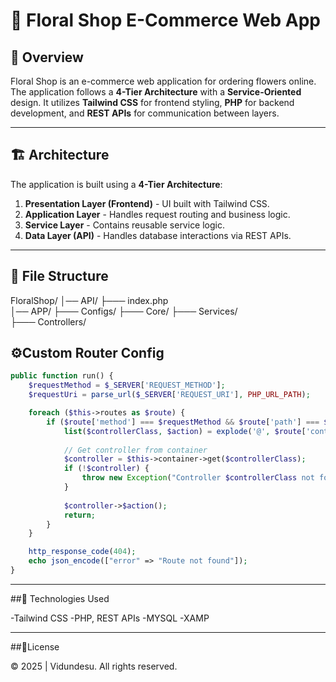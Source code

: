 # 🌸 Floral Shop E-Commerce Web App

## 📌 Overview

Floral Shop is an e-commerce web application for ordering flowers online. The application follows a **4-Tier Architecture** with a **Service-Oriented** design. It utilizes **Tailwind CSS** for frontend styling, **PHP** for backend development, and **REST APIs** for communication between layers.

---

## 🏗 Architecture

The application is built using a **4-Tier Architecture**:

1. **Presentation Layer (Frontend)** - UI built with Tailwind CSS.
2. **Application Layer** - Handles request routing and business logic.
3. **Service Layer** - Contains reusable service logic.
4. **Data Layer (API)** - Handles database interactions via REST APIs.

---

## 📂 File Structure

FloralShop/ 
│── API/ 
├─── index.php  
│── APP/ 
├─── Configs/ 
├─── Core/
├─── Services/  
├─── Controllers/

## ⚙️Custom Router Config
```php
public function run() {
    $requestMethod = $_SERVER['REQUEST_METHOD'];
    $requestUri = parse_url($_SERVER['REQUEST_URI'], PHP_URL_PATH);

    foreach ($this->routes as $route) {
        if ($route['method'] === $requestMethod && $route['path'] === $requestUri) {
            list($controllerClass, $action) = explode('@', $route['controllerAction']);
            
            // Get controller from container
            $controller = $this->container->get($controllerClass);
            if (!$controller) {
                throw new Exception("Controller $controllerClass not found");
            }
            
            $controller->$action();
            return;
        }
    }

    http_response_code(404);
    echo json_encode(["error" => "Route not found"]);
}
```
---

##🔨 Technologies Used

-Tailwind CSS
-PHP, REST APIs
-MYSQL
-XAMP

---

##📃License

© 2025 | Vidundesu. All rights reserved.


